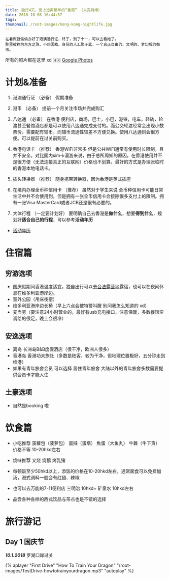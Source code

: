 ```yaml
---
title: 独行4天，爱上远离繁华的“香港” （未完待续）
date: 2018-10-08 16:44:57
tags:
thumbnail: /root-images/hong-kong-nightlife.jpg
---
```



            
    在暑假就偷偷办好了港澳通行证，终于，到了十一，可以去看她了。
    那里被称为东方之珠，不同国籍、身份的人汇聚于此，一个真正自由的、文明的、梦幻般的都市。
    
    
所有的照片都在这里 xd  🇭🇰
[Google Photos](https://goo.gl/photos/wuKsnCyxJPivimxb7)

# 计划&准备 

1. 港澳通行证 （必备）
   假期准备
2. 港币 （必备）
   提前一个月关注市场并完成购汇 
3. 八达通 （必备）
   在香港 便利店，商场，巴士，小巴，港铁，电车，轻轨，轮渡甚至餐馆酒店都是可以使用八达通完成支付的。而公交轮渡经常会出现小数票价，需要配有辅币，而辅币流通性较差不方便兑换。使用八达通则会很方便。可以提前在过关前购买。
 
4. 香港电话卡 （推荐）
   香港WiFi非常多 但是公共WiFi通常有使用时长限制，且并不安全。对比国内sim卡漫游来说，由于总所周知的原因，在香港使用并不是很方便（无法连接真正的互联网）价格也不划算。最好的方式是办理张临时的香港本地电话卡。

5. 插头转换器 （推荐）
    随身携带转换器，因为香港是英式插座

6. 在境内办理全币种信用卡 （推荐）
    虽然对于学生来说 全币种信用卡可能日常生活中并不会使用到，但是拥有一张全币信用卡会接除很多支付上的限制。拥有一张Visa MasterCard或者JCB还是很有必要的。

7. 大体行程  （一定要计划好）
    要明确自己去香港是**做什么**，想要**得到什么**，规划好**适合自己的行程**，可以参考**活动年历**
 - [活动年历](http://www.discoverhongkong.com/tc/see-do/events-festivals/events-calendar/index.jsp)

# 住宿篇 

## 穷游选项 
- 国庆假期间香港温度适宜，独自出行可以去[合法露营地](http://www.afcd.gov.hk/tc_chi/country/cou_vis/cou_vis_cam/cou_vis_cam_cam/cou_vis_cam_cam.html)露宿，也可以在夜间休息在维多利亚港岸边。
- 室外公园（吊床夜宿）
- 维多利亚港岸边长椅（早上六点会被特警叫醒 别问我怎么知道的 xd）
- 麦当劳（要注意24小时营业的，最好有usb充电接口，注意保暖，多数餐馆空调给的很足，晚上会很冷）


## 安逸选项 
- 离岛 长洲岛B&B度假酒店（很干净，欧洲人很多）
- 香港岛 香港功夫旅社（多数是陆客，较为干净，但地理位置极好，五分钟走到维港）
- 如果有青年旅舍会员 可以选择 居住青年旅舍 大陆以外的青年旅舍多数需要提供会员卡才能入住

## 土豪选项
- 自然是booking 啦

# 饮食篇

- 小吃推荐 菠蘿包（菠萝包） 蛋撻（蛋塔） 魚蛋（大鱼丸） 牛雜（牛下货） 价格不等 10-20hkd左右  
- 烧味推荐 叉烧 烧鹅 烤乳猪  

- 每顿饭至少50hkd以上，添饭的价格在10-20hkd左右，通常面食可以免费加汤，港式调料一般会有红醋、辣椒

- 也可以去万能的7-11便利店 三明治 10hkd+ 矿泉水 10hkd左右  
- 品尝各种各样的西式饮品与茶点也是不错的选择

# 旅行游记
 
## Day 1 国庆节
***10.1.2018***
罗湖口岸过关


{% aplayer "First Drive" "How To Train Your Dragon" "/root-images/TestDrive-howtotrainyourdragon.mp3" "autoplay" %}





